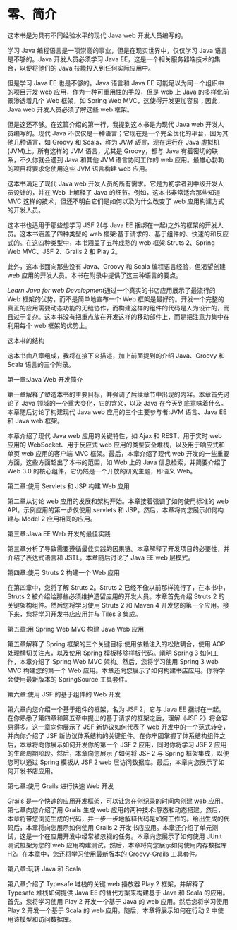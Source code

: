 # 零、简介

这本书是为具有不同经验水平的现代 Java web 开发人员编写的。

学习 Java 编程语言是一项崇高的事业，但是在现实世界中，仅仅学习 Java 语言是不够的。Java 开发人员必须学习 Java EE，这是一个相关服务器端技术的集合，以便将他们的 Java 技能投入到任何实际应用中。

但是学习 Java EE 也是不够的。Java 语言和 Java EE 可能足以为同一个组织中的项目开发 web 应用，作为一种可重用性的手段，但是 web 上 Java 的多样化前景渗透着几个 Web 框架，如 Spring Web MVC，这使得开发更加容易；因此，Java web 开发人员必须了解这些 web 框架。

但是这还不够。在这篇介绍的第一行，我提到这本书是为现代 Java web 开发人员编写的。现代 Java 不仅仅是一种语言；它现在是一个完全优化的平台，因为其他几种语言，如 Groovy 和 Scala，称为 *JVM 语言*，现在运行在 Java 虚拟机(JVM)上。所有这样的 JVM 语言，尤其是 Groovy，都与 Java 有着密切的联系，不久你就会遇到 Java 和其他 JVM 语言协同工作的 web 应用。最雄心勃勃的项目将要求您使用这些 JVM 语言构建 web 应用。

这本书满足了现代 Java web 开发人员的所有需求。它是为初学者到中级开发人员设计的，并在 Web 上解释了 Java 的细节。例如，这本书非常适合那些知道 MVC 这样的技术，但还不明白它们是如何以及为什么改变了 web 应用构建方式的开发人员。

这本书也适用于那些想学习 JSF 2(与 Java EE 捆绑在一起)之外的框架的开发人员。这本书涵盖了四种类型的 web 框架:基于请求的、基于组件的、快速的和反应式的。在这四种类型中，本书涵盖了五种成熟的 web 框架:Struts 2、Spring Web MVC、JSF 2、Grails 2 和 Play 2。

此外，这本书面向那些没有 Java、Groovy 和 Scala 编程语言经验，但渴望创建 web 应用的开发人员。本书在附录中提供了这三种语言的要点。

*Learn Java for web Development*通过一个真实的书店应用展示了最流行的 Web 框架的优势，而不是简单地宣布一个 Web 框架是最好的。开发一个完整的真正的应用需要动态功能的无缝协作，而构建这样的组件的代码是人为设计的，而且过于复杂。这本书没有把重点放在开发这样的移动部件上，而是把注意力集中在利用每个 web 框架的优势上。

这本书的结构

这本书由八章组成，我将在接下来描述，加上前面提到的介绍 Java、Groovy 和 Scala 语言的三个附录。

第一章:Java Web 开发简介

第一章解释了塑造本书的主要目标，并强调了后续章节中出现的内容。本章首先讨论了 Java 领域的一个重大变化，它的含义，以及 Java 在今天到底意味着什么。本章随后讨论了构建现代 Java web 应用的三个主要参与者:JVM 语言、Java EE 和 Java web 框架。

本章介绍了现代 Java web 应用的关键特性，如 Ajax 和 REST、用于实时 web 应用的 WebSocket、用于反应式 web 应用的类型安全堆栈，以及用于响应式和单页 web 应用的客户端 MVC 框架。最后，本章介绍了现代 web 开发的一些重要方面，这些方面超出了本书的范围，如 Web 上的 Java 信息检索，并简要介绍了 Web 3.0 的核心组件，它仍然是一个开放的研究主题，即语义 Web。

第二章:使用 Servlets 和 JSP 构建 Web 应用

第二章从讨论 web 应用的发展和架构开始。本章接着强调了如何使用标准的 web API。示例应用的第一步仅使用 servlets 和 JSP。然后，本章将向您展示如何构建与 Model 2 应用相同的应用。

第三章:Java EE Web 开发的最佳实践

第三章分析了导致需要遵循最佳实践的因果链。本章解释了开发项目的必要性，并介绍了表达式语言和 JSTL。本章随后讨论了 Java EE web 层模式。

第四章:使用 Struts 2 构建一个 Web 应用

在第四章中，您将了解 Struts 2。Struts 2 已经不像以前那样流行了，在本书中，Struts 2 被介绍给那些必须维护遗留应用的开发人员。本章首先介绍 Struts 2 的关键架构组件。然后您将学习使用 Struts 2 和 Maven 4 开发您的第一个应用。接下来，您将学习开发书店应用并与 Tiles 3 集成。

第五章:用 Spring Web MVC 构建 Java Web 应用

第五章解释了 Spring 框架的三个关键目标:使用依赖注入的松散耦合，使用 AOP 处理横切关注点，以及使用 Spring 模板移除样板代码。阐明 Spring 3 如何工作，本章介绍了 Spring Web MVC 架构。然后，您将学习使用 Spring 3 web MVC 构建您的第一个 Web 应用。本章还向您展示了如何构建书店应用。你将学会使用最新版本的 SpringSource 工具套件。

第六章:使用 JSF 的基于组件的 Web 开发

第六章向您介绍一个基于组件的框架，名为 JSF 2，它与 Java EE 捆绑在一起。在你熟悉了第四章和第五章中提出的基于请求的框架之后，理解《JSF 2》将会容易得多。这一章向你展示了 JSF 新协议如何代表了 web 开发中的一个范式转变，并向你介绍了 JSF 新协议体系结构的关键组件。在你牢固掌握了体系结构组件之后，本章将向你展示如何开发你的第一个 JSF 2 应用，同时你将学习 JSF 2 应用的生命周期阶段。然后，本章向您展示了如何将 JSF 2 与 Spring 框架集成，以便您可以通过 Spring 模板从 JSF 2 web 层访问数据库。最后，本章向您展示了如何开发书店应用。

第七章:使用 Grails 进行快速 Web 开发

Grails 是一个快速的应用开发框架，可以让您在创纪录的时间内创建 web 应用。第七章向您介绍了用 Grails 生成 web 应用的两种技术:静态和动态搭建。然后，本章将带您浏览生成的代码，并一步一步地解释代码是如何工作的。给出生成的代码后，本章将向您展示如何使用 Grails 2 开发书店应用。本章还介绍了单元测试，这是一个在应用开发中经常被忽视的任务。本章向您展示了如何使用 JUnit 测试框架为您的 web 应用构建测试。然后，本章将向您展示如何使用内存数据库 H2。在本章中，您还将学习使用最新版本的 Groovy-Grails 工具套件。

第八章:玩转 Java 和 Scala

第八章介绍了 Typesafe 堆栈的关键 web 播放器 Play 2 框架，并解释了 Typesafe 堆栈如何提供 Java EE 的替代方案来构建基于 Java 和 Scala 的应用。首先，您将学习使用 Play 2 开发一个基于 Java 的 web 应用。然后您将学习使用 Play 2 开发一个基于 Scala 的 web 应用。随后，本章将展示如何在行动 2 中使用该模型和访问数据库。